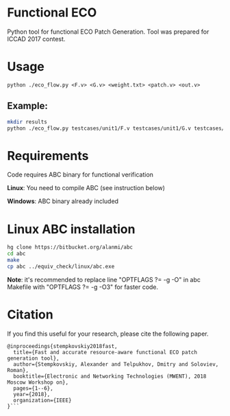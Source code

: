 # Functional ECO

Python tool for functional ECO Patch Generation. Tool was prepared for ICCAD 2017 contest.

# Usage

`python ./eco_flow.py <F.v> <G.v> <weight.txt> <patch.v> <out.v>`

## Example:

```bash
mkdir results
python ./eco_flow.py testcases/unit1/F.v testcases/unit1/G.v testcases/unit1/weight.txt results/patch.v results/out.v
```

# Requirements

Code requires ABC binary for functional verification

**Linux**: You need to compile ABC (see instruction below)

**Windows**: ABC binary already included

# Linux ABC installation

```bash
hg clone https://bitbucket.org/alanmi/abc
cd abc
make
cp abc ../equiv_check/linux/abc.exe
```

**Note**: it's recommended to replace line "OPTFLAGS  ?= -g -O" in abc Makefile with "OPTFLAGS  ?= -g -O3" for faster code.

# Citation

If you find this useful for your research, please cite the following paper.

```
@inproceedings{stempkovskiy2018fast,
  title={Fast and accurate resource-aware functional ECO patch generation tool},
  author={Stempkovskiy, Alexander and Telpukhov, Dmitry and Soloviev, Roman},
  booktitle={Electronic and Networking Technologies (MWENT), 2018 Moscow Workshop on},
  pages={1--6},
  year={2018},
  organization={IEEE}
}```
